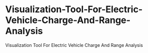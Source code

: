 # Visualization-Tool-For-Electric-Vehicle-Charge-And-Range-Analysis
Visualization Tool For Electric Vehicle Charge And Range Analysis
